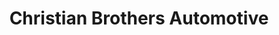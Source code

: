 ---
title: "Christian Brothers Automotive"
url: /tulsa/christian-brothers-automotive/
shop: car repair
---